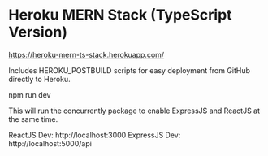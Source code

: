 # Heroku MERN Stack (TypeScript Version)

https://heroku-mern-ts-stack.herokuapp.com/

Includes HEROKU_POSTBUILD scripts for easy deployment from GitHub directly to Heroku.

npm run dev

This will run the concurrently package to enable ExpressJS and ReactJS at the same time.

ReactJS Dev: http://localhost:3000
ExpressJS Dev: http://localhost:5000/api
